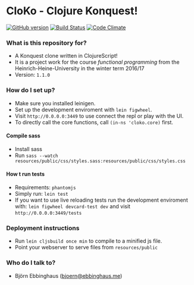 # CloKo - Clojure Konquest! #

[![GitHub version](https://badge.fury.io/gh/MrOerni%2FCloko.svg)](https://badge.fury.io/gh/MrOerni%2FCloko)
[![Build Status](https://travis-ci.com/MrOerni/Cloko.svg?token=Rnk3s5asaiAz4eG6YMXs&branch=master)](https://travis-ci.com/MrOerni/Cloko)
[![Code Climate](https://codeclimate.com/github/MrOerni/Cloko/badges/gpa.svg)](https://codeclimate.com/github/MrOerni/Cloko)

### What is this repository for? ###
* A Konquest clone written in ClojureScript!
* It is a project work for the course _functional programming_ from the Heinrich-Heine-University in the winter term 2016/17
* Version: `1.1.0`

### How do I set up? ###
* Make sure you installed leinigen.
* Set up the development enviroment with `lein figwheel`.
* Visit `http://0.0.0.0:3449` to use connect the repl or play with the UI.
* To directly call the core functions, call `(in-ns 'cloko.core)` first.

#### Compile sass ###
* Install sass
* Run `sass --watch resources/public/css/styles.sass:resources/public/css/styles.css`

#### How t run tests ####
* Requirements: `phantomjs`
* Simply run: `lein test`
* If you want to use live reloading tests run the development enviroment with: `lein figwheel devcard-test dev` and visit `http://0.0.0.0:3449/tests`

### Deployment instructions ###
* Run `lein cljsbuild once min` to compile to a minified js file.
* Point your webserver to serve files from `resources/public`


### Who do I talk to? ###
* Björn Ebbinghaus ([bjoern@ebbinghaus.me](mailto:bjoern@ebbinghaus.me))
